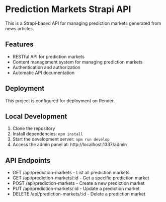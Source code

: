 # Prediction Markets Strapi API

This is a Strapi-based API for managing prediction markets generated from news articles.

## Features

- RESTful API for prediction markets
- Content management system for managing prediction markets
- Authentication and authorization
- Automatic API documentation

## Deployment

This project is configured for deployment on Render.

## Local Development

1. Clone the repository
2. Install dependencies: `npm install`
3. Start the development server: `npm run develop`
4. Access the admin panel at: http://localhost:1337/admin

## API Endpoints

- GET /api/prediction-markets - List all prediction markets
- GET /api/prediction-markets/:id - Get a specific prediction market
- POST /api/prediction-markets - Create a new prediction market
- PUT /api/prediction-markets/:id - Update a prediction market
- DELETE /api/prediction-markets/:id - Delete a prediction market
